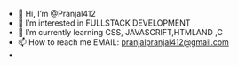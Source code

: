 - 👋 Hi, I’m @Pranjal412
- 👀 I’m interested in FULLSTACK DEVELOPMENT
- 🌱 I’m currently learning CSS, JAVASCRIFT,HTMLAND ,C
- 📫 How to reach me EMAIL: pranjalpranjal412@gmail.com
- 

<!---
Pranjal412/Pranjal412 is a ✨ special ✨ repository because its `README.md` (this file) appears on your GitHub profile.
You can click the Preview link to take a look at your changes.
--->
